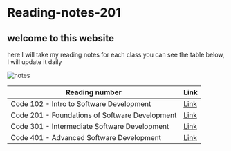 # Reading-notes-201
## welcome to this website  
here I will take my reading notes for each class you can see the table below, I will update it daily 

![notes](https://www.invespcro.com/blog/images/blog-images/main.png)

 
Reading number | Link
---------------|----------
Code 102 - Intro to Software Development| [Link](https://messeili.github.io/reading-notes/102/)
Code 201 - Foundations of Software Development| [Link](https://messeili.github.io/reading-notes/201/)
Code 301 - Intermediate Software Development| [Link](https://messeili.github.io/reading-notes/301/)
Code 401 - Advanced Software Development| [Link](https://messeili.github.io/reading-notes/401/)

